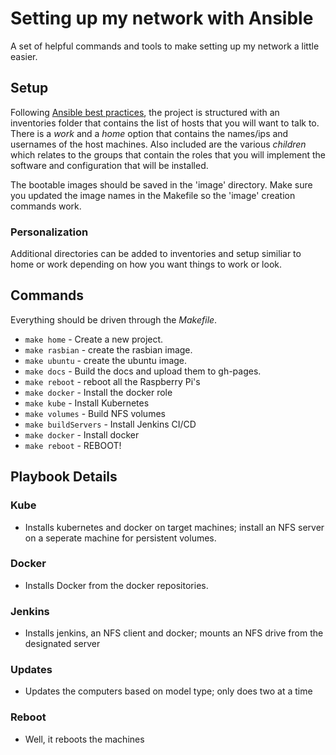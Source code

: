 # Setting up my network with Ansible

A set of helpful commands and tools to make setting up my network a little easier.

## Setup
Following [Ansible best practices](https://docs.ansible.com/ansible/latest/user_guide/playbooks_best_practices.html), the project is structured
with an inventories folder that contains the list of hosts that you will want to talk to.  There is a _work_ and a _home_ option that contains the
names/ips and usernames of the host machines.  Also included are the various _children_ which relates to the groups that contain the roles that you will implement the software and configuration that will be installed.

The bootable images should be saved in the 'image' directory.  Make sure you updated the image names in the Makefile so the 'image' creation commands work.

### Personalization
Additional directories can be added to inventories and setup similiar to home or work depending on how you want things to work or look.

## Commands
Everything should be driven through the _Makefile_.

* `make home` - Create a new project.
* `make rasbian` - create the rasbian image.
* `make ubuntu` - create the ubuntu image.
* `make docs` - Build the docs and upload them to gh-pages.
* `make reboot` - reboot all the Raspberry Pi's
* `make docker` - Install the docker role
* `make kube` - Install Kubernetes
* `make volumes` - Build NFS volumes
* `make buildServers` - Install Jenkins CI/CD
* `make docker` - Install docker
* `make reboot` - REBOOT!

## Playbook Details
### Kube
* Installs kubernetes and docker on target machines; install an NFS server on a seperate machine for persistent volumes.

### Docker
* Installs Docker from the docker repositories.

### Jenkins
* Installs jenkins, an NFS client and docker; mounts an NFS drive from the designated server

### Updates
* Updates the computers based on model type; only does two at a time

### Reboot
* Well, it reboots the machines

